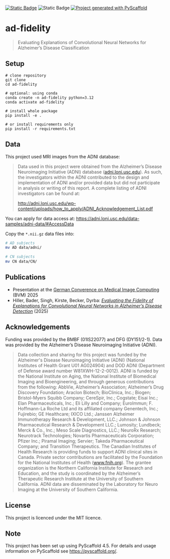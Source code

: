 <!-- These are examples of badges you might want to add to your README:
     please update the URLs accordingly

[![Built Status](https://api.cirrus-ci.com/github/<USER>/ad-fidelity.svg?branch=main)](https://cirrus-ci.com/github/<USER>/ad-fidelity)
[![ReadTheDocs](https://readthedocs.org/projects/ad-fidelity/badge/?version=latest)](https://ad-fidelity.readthedocs.io/en/stable/)
[![Coveralls](https://img.shields.io/coveralls/github/<USER>/ad-fidelity/main.svg)](https://coveralls.io/r/<USER>/ad-fidelity)
[![PyPI-Server](https://img.shields.io/pypi/v/ad-fidelity.svg)](https://pypi.org/project/ad-fidelity/)
[![Conda-Forge](https://img.shields.io/conda/vn/conda-forge/ad-fidelity.svg)](https://anaconda.org/conda-forge/ad-fidelity)
[![Monthly Downloads](https://pepy.tech/badge/ad-fidelity/month)](https://pepy.tech/project/ad-fidelity)
[![Twitter](https://img.shields.io/twitter/url/http/shields.io.svg?style=social&label=Twitter)](https://twitter.com/ad-fidelity)
-->

[![Static Badge](https://img.shields.io/badge/doi-10%2Fn87w-blue?style=flat&logo=doi)](https://doi.org/10.1007/978-3-658-47422-5_18)
![Static Badge](https://img.shields.io/badge/Python-3.12-blue?style=flat&logo=python)
[![Project generated with PyScaffold](https://img.shields.io/badge/-PyScaffold-005CA0?logo=pyscaffold)](https://pyscaffold.org/)

# ad-fidelity

> Evaluating Explanations of Convolutional Neural Networks for Alzheimer’s Disease Classification

## Setup


```shell
# clone repository
git clone
cd ad-fidelity

# optional: using conda
conda create -n ad-fidelity python=3.12
conda activate ad-fidelity

# install whole package
pip install -e .

# or install requirements only
pip install -r requirements.txt
```

## Data

This project used MRI images from the ADNI database:

> Data used in this project were obtained from the Alzheimer’s Disease Neuroimaging Initiative (ADNI) database ([adni.loni.usc.edu](adni.loni.usc.edu)).
As such, the investigators within the ADNI contributed to the design and implementation of ADNI and/or provided data but did not participate in analysis or writing of this report.  A complete listing of ADNI investigators can be found at:
>
> http://adni.loni.usc.edu/wp-content/uploads/how_to_apply/ADNI_Acknowledgement_List.pdf

You can apply for data access at:
https://adni.loni.usc.edu/data-samples/adni-data/#AccessData

Copy the `*.nii.gz` data files into:

```sh
# AD subjects
mv AD data/adni/

# CN subjects
mv CN data/CN/
```

## Publications

- Presentation at the [German Converence on Medical Image Computing](https://www.bvm-conf.org/) (BVM) 2025 
- Hiller, Bader, Singh, Kirste, Becker, Dyrba: [*Evaluating the Fidelity of Explanations for Convolutional Neural Networks in Alzheimer’s Disease Detection*](https://doi.org/10.1007/978-3-658-47422-5_18) (2025)

## Acknowledgements

Funding was provided by the BMBF (01IS22077) and DFG (DY151/2-1). Data was provided by the Alzheimer’s Disease Neuroimaging Initiative (ADNI).

<!--
acknowledge ADNI according to their data use agreement:
https://adni.loni.usc.edu/wp-content/themes/adni_2023/documents/ADNI_Data_Use_Agreement.pdf
-->

> Data collection and sharing for this project was funded by the Alzheimer's Disease Neuroimaging Initiative (ADNI) (National Institutes of Health Grant U01 AG024904) and DOD ADNI (Department of Defense award number W81XWH-12-2-0012).
> ADNI is funded by the National Institute on Aging, the National Institute of Biomedical Imaging and Bioengineering, and through generous contributions from the following:
> AbbVie, Alzheimer’s Association; Alzheimer’s Drug Discovery Foundation; Araclon Biotech; BioClinica, Inc.; Biogen; Bristol-Myers Squibb Company; CereSpir, Inc.; Cogstate; Eisai Inc.; Elan Pharmaceuticals, Inc.; Eli Lilly and Company; EuroImmun; F. Hoffmann-La Roche Ltd and its affiliated company Genentech, Inc.; Fujirebio; GE Healthcare; IXICO Ltd.; Janssen Alzheimer Immunotherapy Research & Development, LLC.; Johnson & Johnson Pharmaceutical Research & Development LLC.; Lumosity; Lundbeck; Merck & Co., Inc.; Meso Scale Diagnostics, LLC.; NeuroRx Research; Neurotrack Technologies; Novartis Pharmaceuticals Corporation; Pfizer Inc.; Piramal Imaging; Servier; Takeda Pharmaceutical Company; and Transition Therapeutics.
> The Canadian Institutes of Health Research is providing funds to support ADNI clinical sites in Canada.
> Private sector contributions are facilitated by the Foundation for the National Institutes of Health (www.fnih.org).
> The grantee organization is the Northern California Institute for Research and Education, and the study is coordinated by the Alzheimer’s Therapeutic Research Institute at the University of Southern California.
> ADNI data are disseminated by the Laboratory for Neuro Imaging at the University of Southern California.

## License

This project is licenced under the MIT licence.

<!-- pyscaffold-notes -->

## Note

This project has been set up using PyScaffold 4.5. For details and usage
information on PyScaffold see https://pyscaffold.org/.